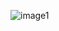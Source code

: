 
![image1](https://github.com/elmasb/BlockchainBased_Charity_Donation_Platform/assets/72806044/95c9f3a7-d86c-4c2c-9377-c01935a7fd4f)
